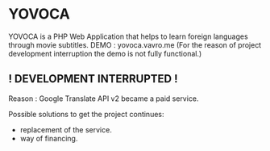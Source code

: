 YOVOCA
======

YOVOCA is a PHP Web Application that helps to learn foreign languages through movie subtitles.
DEMO : yovoca.vavro.me (For the reason of project development interruption the demo is not fully functional.)


! DEVELOPMENT INTERRUPTED !
---------------------------
Reason : Google Translate API v2 became a paid service. 

Possible solutions to get the project continues: 
- replacement of the service.
- way of financing.
